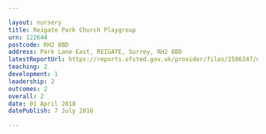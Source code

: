```yaml
---

layout: nursery
title: Reigate Park Church Playgroup
urn: 122644
postcode: RH2 8BD
address: Park Lane East, REIGATE, Surrey, RH2 8BD
latestReportUrl: https://reports.ofsted.gov.uk/provider/files/2586347/urn/122644.pdf
teaching: 2
development: 1
leadership: 2
outcomes: 2
overall: 2
date: 01 April 2018 
datePublish: 7 July 2016

---
```

